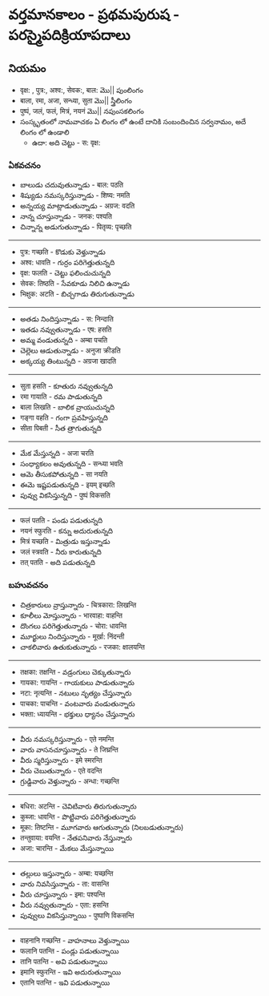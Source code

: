 # వర్తమానకాలం - ప్రథమపురుష - పరస్మైపదిక్రియాపదాలు 

## నియమం
- वृक्ष: , पुत्र:, अश्व:, सेवक:, बाल: మొ|| పుంలింగం 
- बाला, रमा, अजा, सन्ध्या, सुता మొ|| స్త్రీలింగం 
- पुष्पं, जलं, फलं, मित्रं, नयनं మొ|| నపుంసకలింగం 
- సంస్కృతంలో నామవాచకం ఏ లింగం లో ఉంటే దానికి సంబందించిన 
సర్వనామం, అదే లింగం లో ఉండాలి 
    - ఉదా: అది చెట్టు - स: वृक्ष:

### ఏకవచనం 

- బాలుడు చదువుతున్నాడు - बाल: पठति 
- శిష్యుడు నమస్కరిస్తున్నాడు - शिष्य: नमति 
- అన్నయ్య మాట్లాడుతున్నాడు - अग्रज: वदति 
- నాన్న చూస్తున్నాడు - जनक: पश्यति 
- చిన్నాన్న అడుగుతున్నాడు - पितृव्य: पृच्छति 
--------
- पुत्र: गच्छति - కొడుకు వెళ్తున్నాడు 
- अश्व: धावति - గుర్రం పరిగెత్తుతున్నది 
- वृक्ष: फलति - చెట్టు ఫలించుచున్నది 
- सेवक: तिष्ठति - సేవకూడు నిలిచి ఉన్నాడు 
- भिक्षुक: अटति - బిచ్చగాడు తిరుగుతున్నాడు 
--------
- అతడు నిందిస్తున్నాడు - स: निन्दाति 
- ఇతడు నవ్వుతున్నాడు - एष: हसति 
- అమ్మ వండుతున్నది - अम्बा पचति 
- చెల్లెలు ఆడుతున్నాడు - अनुजा क्रीडति 
- అక్కయ్య తింటున్నది - अग्रजा खादति 
--------
- सुता हसति - కూతురు నవ్వుతున్నది 
- रमा गायाति - రమ పాడుతున్నది 
- बाला लिखति - బాలిక వ్రాయుచున్నది 
- गङ्गा वहति - గంగా ప్రవహిస్తున్నది 
- सीता पिबती - సీత త్రాగుతున్నది 
-------
- మేక మేస్తున్నది - अजा चरति 
- సంధ్యాకలం అవుతున్నది - सन्ध्या भवति 
- ఆమె తీసుకపోతున్నది - सा नयति 
- ఈమె ఇష్టపడుతున్నది - इयम् इच्छति 
- పువ్వు వికసిస్తున్నది - पुष्पं विकसति 
-----
- फलं पतति - పండు పడుతున్నది 
- नयनं स्फुरति - కన్ను అదురుతున్నది 
- मित्रं यच्छति - మిత్రుడు ఇస్తున్నాడు 
- जलं स्त्रवति - నీరు కారుతున్నది 
- तत् पतति - అది పడుతున్నది     

### బహువచనం 
- చిత్రకారులు వ్రాస్తున్నారు - चित्रकारा: लिखन्ति 
- కూలీలు మోస్తున్నారు - भारवाहा: वाहन्ति 
- దొంగలు పరిగెత్తుతున్నారు - चोरा: धावन्ति 
- మూర్ఖులు నిందిస్తున్నారు - मूर्खा: निंदन्ती 
- చాకలివారు ఉతుకుతున్నారు - रजका: क्षालयन्ति 
-------
- तक्षका: तक्षन्ति - వడ్రంగులు చెక్కుతున్నారు 
- गायका: गायन्ति - గాయకులు పాడుతున్నారు 
- नटा: नृत्यन्ति - నటులు నృత్యం చేస్తున్నారు 
- पाचका: पाचन्ति - వంటవారు వండుతున్నారు 
- भक्ता: ध्यायन्ति - భక్తులు ధ్యానం చేస్తున్నారు 
-------
- వీరు నమస్కరిస్తున్నారు - एते नमन्ति
- వారు వాసనచూస్తున్నారు - ते जिघ्रन्ति 
- వీరు స్మరిస్తున్నారు - इमे स्मरन्ति
- వీరు చెబుతున్నారు - एते वदन्ति 
- గ్రుడ్డివారు వెళ్తున్నారు - अन्धा: गच्छन्ति 
--------
- बधिरा: अटन्ति - చెవిటివారు తిరుగుతున్నారు 
- कुब्जा: धावन्ति - పొట్టివారు పరిగెత్తుతున్నారు 
- मूका: तिष्टन्ति - మూగవారు ఆగుతున్నారు (నిలబడుతున్నారు)
- तन्तुवाया: वयन्ति - నేతపనివారు నేస్తున్నారు 
- अजा: चारन्ति - మేకలు మేస్తున్నాయి 
-------
- తల్లులు ఇస్తున్నారు - अम्बा: यच्छन्ति 
- వారు నివసిస్తున్నారు - ता: वासन्ति 
- వీరు చూస్తున్నారు - इमा: पश्यन्ति 
- వీరు నవ్వుతున్నారు - एता: हसन्ति 
- పువ్వులు వికసిస్తున్నాయి - पुष्पाणि विकसन्ति 
---------
- वाहनानि गच्छन्ति - వాహనాలు వెళ్తున్నాయి 
- फलानि पतन्ति - పండ్లు పడుతున్నాయి 
- तानि पतन्ति - అవి పడుతున్నాయి 
- इमानि स्फुरन्ति - ఇవి అదురుతున్నాయి 
- एतानि पतन्ति - ఇవి పడుతున్నాయి 